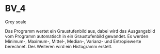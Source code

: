 # BV_4

Grey scale 

Das Programm wertet ein Graustufenbild aus, dabei wird das Ausgangsbild vom Programm automatisch in ein Graustufenbild gewandet. 
Es werden Minimum-, Maximum-, Mittel-, Median-, Varianz- und Entropiewerte berechnet. 
Des Weiteren wird ein Histogramm erstelt.

